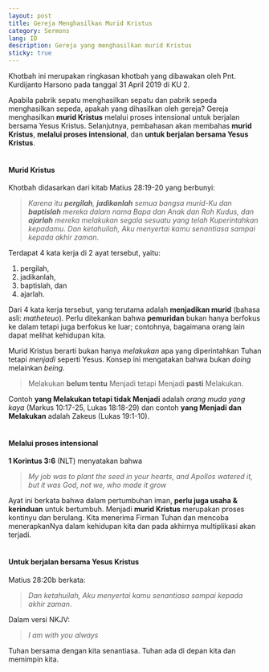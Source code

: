 ```yaml
---
layout: post
title: Gereja Menghasilkan Murid Kristus
category: Sermons
lang: ID
description: Gereja yang menghasilkan murid Kristus
sticky: true
---
```

Khotbah ini merupakan ringkasan khotbah yang dibawakan oleh Pnt. Kurdijanto Harsono pada tanggal 31 April 2019 di KU 2.    

Apabila pabrik sepatu menghasilkan sepatu dan pabrik sepeda menghasilkan sepeda, apakah yang dihasilkan oleh gereja? Gereja menghasilkan **murid Kristus** melalui proses intensional untuk berjalan bersama Yesus Kristus. Selanjutnya, pembahasan akan membahas **murid Kristus**, **melalui proses intensional**, dan **untuk berjalan bersama Yesus Kristus**.    
<br/>
#### **Murid Kristus**
Khotbah didasarkan dari kitab Matius 28:19-20 yang berbunyi:   

> _Karena itu **pergilah**, **jadikanlah** semua bangsa murid-Ku dan **baptislah** mereka dalam nama Bapa dan Anak dan Roh Kudus, dan **ajarlah** mereka melakukan segala sesuatu yang telah Kuperintahkan kepadamu. Dan ketahuilah, Aku menyertai kamu senantiasa sampai kepada akhir zaman_.    

Terdapat 4 kata kerja di 2 ayat tersebut, yaitu:
1. pergilah,
2. jadikanlah,
3. baptislah, dan
4. ajarlah.

Dari 4 kata kerja tersebut, yang terutama adalah **menjadikan murid** (bahasa asli: _matheteuo_). Perlu ditekankan bahwa **pemuridan** bukan hanya berfokus ke dalam tetapi juga berfokus ke luar; contohnya, bagaimana orang lain dapat melihat kehidupan kita.

Murid Kristus berarti bukan hanya _melakukan_ apa yang diperintahkan Tuhan tetapi _menjadi_ seperti Yesus. Konsep ini mengatakan bahwa bukan _doing_ melainkan _being_.

> Melakukan **belum tentu** Menjadi tetapi Menjadi **pasti** Melakukan.

Contoh **yang Melakukan tetapi tidak Menjadi** adalah _orang muda yang kaya_ (Markus 10:17-25, Lukas 18:18-29) dan contoh **yang Menjadi dan Melakukan** adalah Zakeus (Lukas 19:1-10).   
<br/>
#### **Melalui proses intensional**
**1 Korintus 3:6** (NLT) menyatakan bahwa 
> _My job was to plant the seed in your hearts, and Apollos watered it, but it was God, not we, who made it grow_

Ayat ini berkata bahwa dalam pertumbuhan iman, **perlu juga usaha & kerinduan** untuk bertumbuh. Menjadi **murid Kristus** merupakan proses kontinyu dan berulang. Kita menerima Firman Tuhan dan mencoba menerapkanNya dalam kehidupan kita dan pada akhirnya multiplikasi akan terjadi.   
<br/>

#### **Untuk berjalan bersama Yesus Kristus**
Matius 28:20b berkata:
> _Dan ketahuilah, Aku menyertai kamu senantiasa sampai kepada akhir zaman_.

Dalam versi NKJV:
> _I am with you always_

Tuhan bersama dengan kita senantiasa. Tuhan ada di depan kita dan memimpin kita.